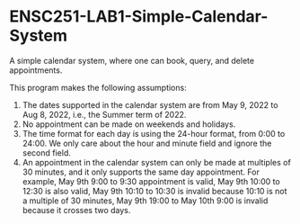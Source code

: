 # ENSC251-LAB1-Simple-Calendar-System
A simple calendar system, where one can book, query, and delete appointments.

This program makes the following assumptions:
1) The dates supported in the calendar system are from May 9, 2022 to Aug 8, 2022, i.e., the Summer term of 2022.
2) No appointment can be made on weekends and holidays.
3) The time format for each day is using the 24-hour format, from 0:00 to 24:00. We only care about the hour and minute field and ignore the second field.
4) An appointment in the calendar system can only be made at multiples of 30 minutes, and it only supports the same day appointment. For example, May 9th 9:00 to 9:30 appointment is valid, May 9th 10:00 to 12:30 is also valid, May 9th 10:10 to 10:30 is invalid because 10:10 is not a multiple of 30 minutes, May 9th 19:00 to May 10th 9:00 is invalid because it crosses two days.
